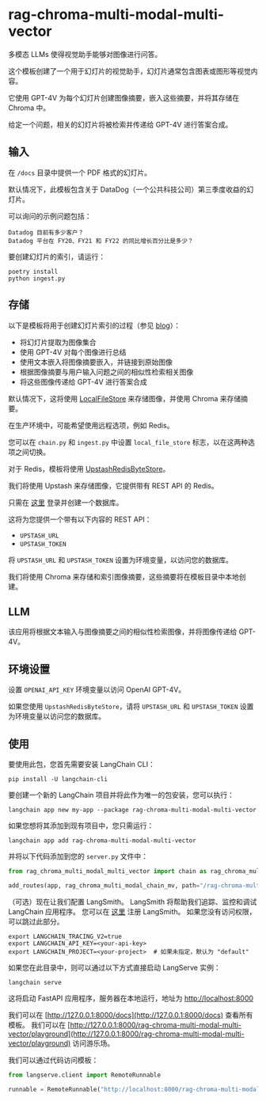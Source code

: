 # rag-chroma-multi-modal-multi-vector

多模态 LLMs 使得视觉助手能够对图像进行问答。

这个模板创建了一个用于幻灯片的视觉助手，幻灯片通常包含图表或图形等视觉内容。

它使用 GPT-4V 为每个幻灯片创建图像摘要，嵌入这些摘要，并将其存储在 Chroma 中。

给定一个问题，相关的幻灯片将被检索并传递给 GPT-4V 进行答案合成。

## 输入

在 `/docs` 目录中提供一个 PDF 格式的幻灯片。

默认情况下，此模板包含关于 DataDog（一个公共科技公司）第三季度收益的幻灯片。

可以询问的示例问题包括：
```
Datadog 目前有多少客户？
Datadog 平台在 FY20、FY21 和 FY22 的同比增长百分比是多少？
```

要创建幻灯片的索引，请运行：
```
poetry install
python ingest.py
```

## 存储

以下是模板将用于创建幻灯片索引的过程（参见 [blog](https://blog.langchain.dev/multi-modal-rag-template/)）：

* 将幻灯片提取为图像集合
* 使用 GPT-4V 对每个图像进行总结
* 使用文本嵌入将图像摘要嵌入，并链接到原始图像
* 根据图像摘要与用户输入问题之间的相似性检索相关图像
* 将这些图像传递给 GPT-4V 进行答案合成

默认情况下，这将使用 [LocalFileStore](https://python.langchain.com/docs/integrations/stores/file_system) 来存储图像，并使用 Chroma 来存储摘要。

在生产环境中，可能希望使用远程选项，例如 Redis。

您可以在 `chain.py` 和 `ingest.py` 中设置 `local_file_store` 标志，以在这两种选项之间切换。

对于 Redis，模板将使用 [UpstashRedisByteStore](https://python.langchain.com/docs/integrations/stores/upstash_redis)。

我们将使用 Upstash 来存储图像，它提供带有 REST API 的 Redis。

只需在 [这里](https://upstash.com/) 登录并创建一个数据库。

这将为您提供一个带有以下内容的 REST API：

* `UPSTASH_URL`
* `UPSTASH_TOKEN`
 
将 `UPSTASH_URL` 和 `UPSTASH_TOKEN` 设置为环境变量，以访问您的数据库。

我们将使用 Chroma 来存储和索引图像摘要，这些摘要将在模板目录中本地创建。

## LLM

该应用将根据文本输入与图像摘要之间的相似性检索图像，并将图像传递给 GPT-4V。

## 环境设置

设置 `OPENAI_API_KEY` 环境变量以访问 OpenAI GPT-4V。

如果您使用 `UpstashRedisByteStore`，请将 `UPSTASH_URL` 和 `UPSTASH_TOKEN` 设置为环境变量以访问您的数据库。

## 使用

要使用此包，您首先需要安装 LangChain CLI：

```shell
pip install -U langchain-cli
```

要创建一个新的 LangChain 项目并将此作为唯一的包安装，您可以执行：

```shell
langchain app new my-app --package rag-chroma-multi-modal-multi-vector
```

如果您想将其添加到现有项目中，您只需运行：

```shell
langchain app add rag-chroma-multi-modal-multi-vector
```

并将以下代码添加到您的 `server.py` 文件中：
```python
from rag_chroma_multi_modal_multi_vector import chain as rag_chroma_multi_modal_chain_mv

add_routes(app, rag_chroma_multi_modal_chain_mv, path="/rag-chroma-multi-modal-multi-vector")
```

（可选）现在让我们配置 LangSmith。
LangSmith 将帮助我们追踪、监控和调试 LangChain 应用程序。
您可以在 [这里](https://smith.langchain.com/) 注册 LangSmith。
如果您没有访问权限，可以跳过此部分。

```shell
export LANGCHAIN_TRACING_V2=true
export LANGCHAIN_API_KEY=<your-api-key>
export LANGCHAIN_PROJECT=<your-project>  # 如果未指定，默认为 "default"
```

如果您在此目录中，则可以通过以下方式直接启动 LangServe 实例：

```shell
langchain serve
```

这将启动 FastAPI 应用程序，服务器在本地运行，地址为 
[http://localhost:8000](http://localhost:8000)

我们可以在 [http://127.0.0.1:8000/docs](http://127.0.0.1:8000/docs) 查看所有模板。
我们可以在 [http://127.0.0.1:8000/rag-chroma-multi-modal-multi-vector/playground](http://127.0.0.1:8000/rag-chroma-multi-modal-multi-vector/playground) 访问游乐场。

我们可以通过代码访问模板：

```python
from langserve.client import RemoteRunnable

runnable = RemoteRunnable("http://localhost:8000/rag-chroma-multi-modal-multi-vector")
```
